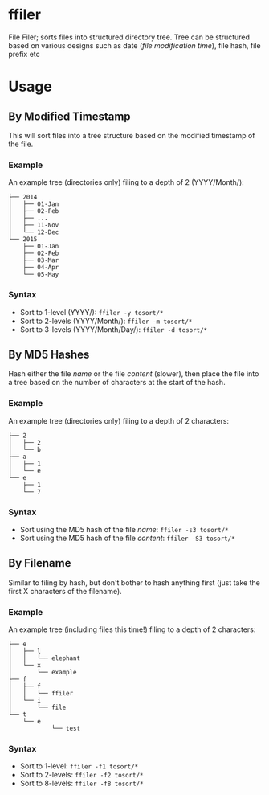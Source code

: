 # ffiler
File Filer; sorts files into structured directory tree. Tree can be structured
based on various designs such as date (_file modification time_), file hash,
file prefix etc

# Usage

## By Modified Timestamp
This will sort files into a tree structure based on the modified timestamp of
the file.

### Example
An example tree (directories only) filing to a depth of 2 (YYYY/Month/):

```
├── 2014
│   ├── 01-Jan
│   ├── 02-Feb
│   ├── ...
│   ├── 11-Nov
│   └── 12-Dec
└── 2015
    ├── 01-Jan
    ├── 02-Feb
    ├── 03-Mar
    ├── 04-Apr
    └── 05-May
 ```

### Syntax
* Sort to 1-level (YYYY/): `ffiler -y tosort/*`
* Sort to 2-levels (YYYY/Month/): `ffiler -m tosort/*`
* Sort to 3-levels (YYYY/Month/Day/): `ffiler -d tosort/*`

## By MD5 Hashes
Hash either the file *name* or the file *content* (slower), then place the file
into a tree based on the number of characters at the start of the hash.

### Example
An example tree (directories only) filing to a depth of 2 characters:

```
├── 2
│   ├── 2
│   └── b
├── a
│   ├── 1
│   └── e
└── e
    ├── 1
    └── 7
```

### Syntax
* Sort using the MD5 hash of the file *name*: `ffiler -s3 tosort/*`
* Sort using the MD5 hash of the file *content*: `ffiler -S3 tosort/*`

## By Filename
Similar to filing by hash, but don't bother to hash anything first (just take
the first X characters of the filename).

### Example
An example tree (including files this time!) filing to a depth of 2 characters:

```
├── e
│   ├── l
│   │   └── elephant
│   └── x
│       └── example
├── f
│   ├── f
│   │   └── ffiler
│   └── i
│       └── file
└── t
    └── e
            └── test
```

### Syntax
* Sort to 1-level: `ffiler -f1 tosort/*`
* Sort to 2-levels: `ffiler -f2 tosort/*`
* Sort to 8-levels: `ffiler -f8 tosort/*`
